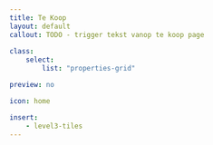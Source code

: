 ```yaml
---
title: Te Koop
layout: default
callout: TODO - trigger tekst vanop te koop page
    
class:
    select: 
        list: "properties-grid"

preview: no

icon: home

insert:
    - level3-tiles
---
```



